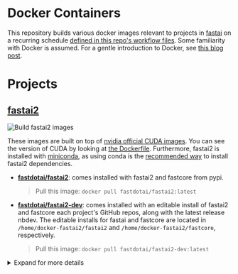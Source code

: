 # Docker Containers

This repository builds various docker images relevant to projects in [fastai](https://github.com/fastai/) on a recurring schedule [defined in this repo's workflow files](.github/workflows/).  Some familiarity with Docker is assumed.  For a gentle introduction to Docker, see [this blog post](https://towardsdatascience.com/how-docker-can-help-you-become-a-more-effective-data-scientist-7fc048ef91d5).


# Projects

## [fastai2](https://github.com/fastai/fastai2)

![Build fastai2 images](https://github.com/fastai/docker-containers/workflows/Build%20fastai2%20images/badge.svg)

These images are built on top of [nvidia official CUDA images](https://hub.docker.com/r/nvidia/cuda/).  You can see the version of CUDA by looking at [the Dockerfile](fastai2-build/Dockerfile).  Furthermore, fastai2 is installed with [miniconda](https://docs.conda.io/en/latest/miniconda.html), as using conda is the [recommended way](https://github.com/fastai/fastai2#installing) to install fastai2 dependencies.

- **[fastdotai/fastai2](https://hub.docker.com/repository/docker/fastdotai/fastai2)**: comes installed with fastai2 and fastcore from pypi.
    
    > Pull this image: `docker pull fastdotai/fastai2:latest`

- **[fastdotai/fastai2-dev](https://hub.docker.com/repository/docker/fastdotai/fastai2-dev)**:
comes installed with an editable install of fastai2 and fastcore each project's GitHub repos, along with the latest release nbdev.  The editable installs for fastai and fastcore are located in `/home/docker-fastai2/fastai2` and `/home/docker-fastai2/fastcore`, respectively.

    > Pull this image: `docker pull fastdotai/fastai2-dev:latest`

<details>
  <summary>Expand for more details</summary>

#### Tags

These images have the following available tags:

- `latest`: the most current build
- `version`: corresponds to the version of fastai2
- `SHA`: corresponds to the GITHUB SHA of this repo when the image was built.

#### Usage

If you have a Nvdia GPU that is compatible with CUDA 10 or higher, you should [install Nvidia Docker](https://github.com/NVIDIA/nvidia-docker).  Afterwards, you will need to use the `--gpus` flag when running the container.  See the [usage](https://github.com/NVIDIA/nvidia-docker#usage) section for more details on the various arguments available. 

#### Examples:

 - Run a jupyter server with all GPUs
    > docker run --gpus all 
    
- Run a jupyter server with 2 GPUs on with an editable install
    > docker run --gpus '"device=1,2"'

- Run a jupyter server with 2 GPUs on with an editable install for version fastai 0.0.22
    > docker run --gpus '"device=1,2"'

- Run an interacive shell on CPUs on the latest version of fastai2
    > docker run -it fastdotai/fastai2:latest bash

</details>